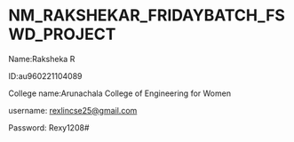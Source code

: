 # NM_RAKSHEKAR_FRIDAYBATCH_FSWD_PROJECT
Name:Raksheka R

ID:au960221104089

College name:Arunachala College of Engineering for Women

username: rexlincse25@gmail.com

Password: Rexy1208#
